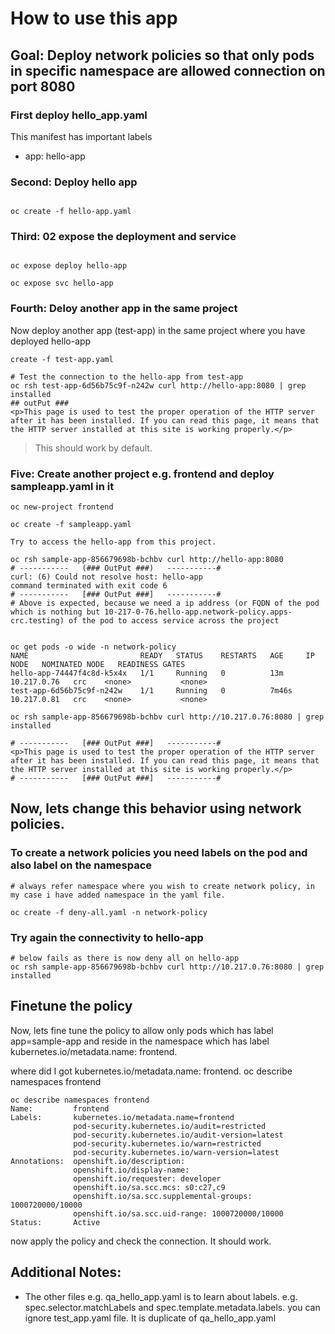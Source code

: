 # How to use this app

## Goal:  Deploy network policies so that only pods in specific namespace are allowed connection on port 8080

### First deploy  hello_app.yaml

This manifest has important labels

- app: hello-app

### Second: Deploy hello app

```shell

oc create -f hello-app.yaml

```

### Third: 02 expose the deployment and service

```shell

oc expose deploy hello-app

oc expose svc hello-app

```

### Fourth: Deloy another app in the same project

Now deploy another app (test-app) in the same project where you have deployed hello-app

```shell
create -f test-app.yaml

# Test the connection to the hello-app from test-app
oc rsh test-app-6d56b75c9f-n242w curl http://hello-app:8080 | grep installed
## outPut ###
<p>This page is used to test the proper operation of the HTTP server after it has been installed. If you can read this page, it means that the HTTP server installed at this site is working properly.</p>
```

> This should work by default.

### Five: Create another project e.g. frontend and deploy sampleapp.yaml in it

```shell
oc new-project frontend

oc create -f sampleapp.yaml

Try to access the hello-app from this project.

oc rsh sample-app-856679698b-bchbv curl http://hello-app:8080
# -----------   (### OutPut ###)   -----------#
curl: (6) Could not resolve host: hello-app
command terminated with exit code 6
# -----------   [### OutPut ###]   -----------#
# Above is expected, because we need a ip address (or FQDN of the pod which is nothing but 10-217-0-76.hello-app.network-policy.apps-crc.testing) of the pod to access service across the project


oc get pods -o wide -n network-policy
NAME                         READY   STATUS    RESTARTS   AGE     IP            NODE   NOMINATED NODE   READINESS GATES
hello-app-74447f4c8d-k5x4x   1/1     Running   0          13m     10.217.0.76   crc    <none>           <none>
test-app-6d56b75c9f-n242w    1/1     Running   0          7m46s   10.217.0.81   crc    <none>           <none>

oc rsh sample-app-856679698b-bchbv curl http://10.217.0.76:8080 | grep installed

# -----------   [### OutPut ###]   -----------#
<p>This page is used to test the proper operation of the HTTP server after it has been installed. If you can read this page, it means that the HTTP server installed at this site is working properly.</p>
# -----------   [### OutPut ###]   -----------#

```

## Now, lets change this behavior using network policies.

### To create a network policies you need labels on the pod and also label on the namespace

```shell
# always refer namespace where you wish to create network policy, in my case i have added namespace in the yaml file.

oc create -f deny-all.yaml -n network-policy

```

### Try again the connectivity to hello-app

```shell
# below fails as there is now deny all on hello-app
oc rsh sample-app-856679698b-bchbv curl http://10.217.0.76:8080 | grep installed
```

## Finetune the policy

Now, lets fine tune the policy to allow only pods which has label app=sample-app and reside in the namespace which has label kubernetes.io/metadata.name: frontend.

where did I got kubernetes.io/metadata.name: frontend. oc describe namespaces frontend

```shell
oc describe namespaces frontend
Name:         frontend
Labels:       kubernetes.io/metadata.name=frontend
              pod-security.kubernetes.io/audit=restricted
              pod-security.kubernetes.io/audit-version=latest
              pod-security.kubernetes.io/warn=restricted
              pod-security.kubernetes.io/warn-version=latest
Annotations:  openshift.io/description:
              openshift.io/display-name:
              openshift.io/requester: developer
              openshift.io/sa.scc.mcs: s0:c27,c9
              openshift.io/sa.scc.supplemental-groups: 1000720000/10000
              openshift.io/sa.scc.uid-range: 1000720000/10000
Status:       Active
```

now apply the policy and check the connection. It should work.

## Additional Notes:

- The other files e.g. qa_hello_app.yaml is to learn about labels. e.g. spec.selector.matchLabels and spec.template.metadata.labels. you can ignore test_app.yaml file. It is duplicate of qa_hello_app.yaml